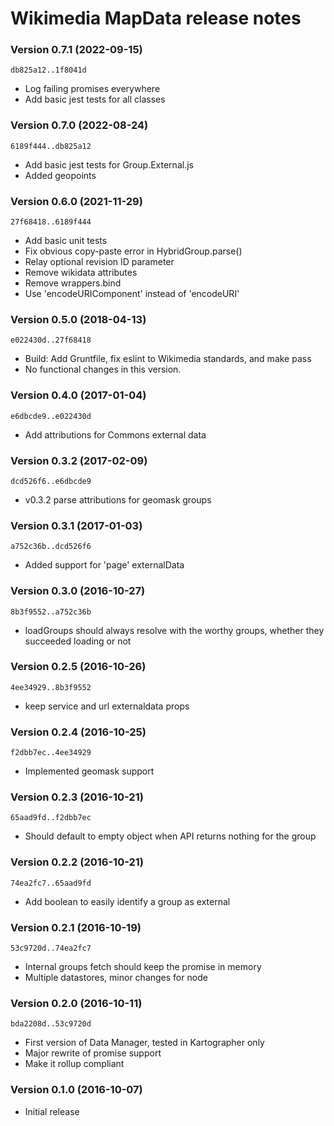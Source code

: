 # Wikimedia MapData release notes

### Version 0.7.1 (2022-09-15)
`db825a12..1f8041d`
* Log failing promises everywhere
* Add basic jest tests for all classes

### Version 0.7.0 (2022-08-24)
`6189f444..db825a12`
* Add basic jest tests for Group.External.js
* Added geopoints

### Version 0.6.0 (2021-11-29)
`27f68418..6189f444`
* Add basic unit tests
* Fix obvious copy-paste error in HybridGroup.parse()
* Relay optional revision ID parameter
* Remove wikidata attributes
* Remove wrappers.bind
* Use 'encodeURIComponent' instead of 'encodeURI'

### Version 0.5.0 (2018-04-13)
`e022430d..27f68418`
* Build: Add Gruntfile, fix eslint to Wikimedia standards, and make pass
* No functional changes in this version.

### Version 0.4.0 (2017-01-04)
`e6dbcde9..e022430d`
* Add attributions for Commons external data

### Version 0.3.2 (2017-02-09)
`dcd526f6..e6dbcde9`
* v0.3.2 parse attributions for geomask groups

### Version 0.3.1 (2017-01-03)
`a752c36b..dcd526f6`
* Added support for 'page' externalData

### Version 0.3.0 (2016-10-27)
`8b3f9552..a752c36b`
* loadGroups should always resolve with the worthy groups, whether they succeeded loading or not

### Version 0.2.5 (2016-10-26)
`4ee34929..8b3f9552`
* keep service and url externaldata props

### Version 0.2.4 (2016-10-25)
`f2dbb7ec..4ee34929`
* Implemented geomask support

### Version 0.2.3 (2016-10-21)
`65aad9fd..f2dbb7ec`
* Should default to empty object when API returns nothing for the group

### Version 0.2.2 (2016-10-21)
`74ea2fc7..65aad9fd`
* Add boolean to easily identify a group as external

### Version 0.2.1 (2016-10-19)
`53c9720d..74ea2fc7`
* Internal groups fetch should keep the promise in memory
* Multiple datastores, minor changes for node

### Version 0.2.0 (2016-10-11)
`bda2208d..53c9720d`
* First version of Data Manager, tested in Kartographer only
* Major rewrite of promise support
* Make it rollup compliant

### Version 0.1.0 (2016-10-07)
* Initial release

